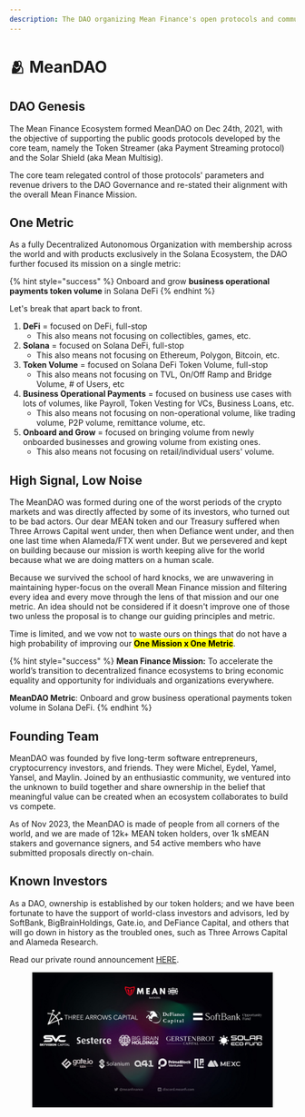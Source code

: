 ```yaml
---
description: The DAO organizing Mean Finance's open protocols and community
---
```


# 🫂 MeanDAO

## DAO Genesis

The Mean Finance Ecosystem formed MeanDAO on Dec 24th, 2021, with the objective of supporting the public goods protocols developed by the core team, namely the Token Streamer (aka Payment Streaming protocol) and the Solar Shield (aka Mean Multisig).

The core team relegated control of those protocols' parameters and revenue drivers to the DAO Governance and re-stated their alignment with the overall Mean Finance Mission.&#x20;

## One Metric

As a fully Decentralized Autonomous Organization with membership across the world and with products exclusively in the Solana Ecosystem, the DAO further focused its mission on a single metric:

{% hint style="success" %}
Onboard and grow **business operational payments token volume** in Solana DeFi
{% endhint %}

Let's break that apart back to front.

1. **DeFi** = focused on DeFi, full-stop
   * &#x20;This also means not focusing on collectibles, games, etc.
2. **Solana** = focused on Solana DeFi, full-stop
   * This also means not focusing on Ethereum, Polygon, Bitcoin, etc.
3. **Token Volume** = focused on Solana DeFi Token Volume, full-stop
   * This also means not focusing on TVL, On/Off Ramp and Bridge Volume, # of Users, etc
4. **Business Operational Payments** = focused on business use cases with lots of volumes, like Payroll, Token Vesting for VCs, Business Loans, etc.
   * This also means not focusing on non-operational volume, like trading volume, P2P volume, remittance volume, etc.
5. **Onboard and Grow** = focused on bringing volume from newly onboarded businesses and growing volume from existing ones.
   * This also means not focusing on retail/individual users' volume.

## High Signal, Low Noise

The MeanDAO was formed during one of the worst periods of the crypto markets and was directly affected by some of its investors, who turned out to be bad actors. Our dear MEAN token and our  Treasury suffered when Three Arrows Capital went under, then when Defiance went under, and then one last time when Alameda/FTX went under. But we persevered and kept on building because our mission is worth keeping alive for the world because what we are doing matters on a human scale.&#x20;

Because we survived the school of hard knocks, we are unwavering in maintaining hyper-focus on the overall Mean Finance mission and filtering every idea and every move through the lens of that mission and our one metric. An idea should not be considered if it doesn't improve one of those two unless the proposal is to change our guiding principles and metric.&#x20;

Time is limited, and we vow not to waste ours on things that do not have a high probability of improving our <mark style="background-color:yellow;">**One Mission x One Metric**</mark>.&#x20;

{% hint style="success" %}
**Mean Finance Mission:** To accelerate the world’s transition to decentralized finance ecosystems to bring economic equality and opportunity for individuals and organizations everywhere.

**MeanDAO Metric**: Onboard and grow business operational payments token volume in Solana DeFi.
{% endhint %}

## Founding Team

‌MeanDAO was founded by five long-term software entrepreneurs, cryptocurrency investors, and friends. They were Michel, Eydel, Yamel, Yansel, and Maylin. Joined by an enthusiastic community, we ventured into the unknown to build together and share ownership in the belief that meaningful value can be created when an ecosystem collaborates to build vs compete.&#x20;

As of Nov 2023, the MeanDAO is made of people from all corners of the world, and we are made of 12k+ MEAN token holders, over 1k sMEAN stakers and governance signers, and 54 active members who have submitted proposals directly on-chain.

## Known Investors

As a DAO, ownership is established by our token holders; and we have been fortunate to have the support of world-class investors and advisors, led by SoftBank, BigBrainHoldings, Gate.io, and DeFiance Capital, and others that will go down in history as the troubled ones, such as Three Arrows Capital and Alameda Research.&#x20;

Read our private round announcement [HERE](https://medium.com/mean-dao/mean-dao-brings-world-class-investors-onboard-to-revolutionize-the-banking-sector-and-build-the-c8bd4b7ed89b).

<figure><img src="../.gitbook/assets/image.png" alt=""><figcaption></figcaption></figure>
